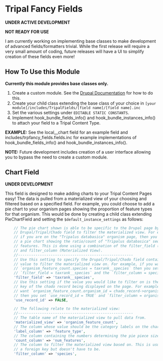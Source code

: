 # Tripal Fancy Fields

**UNDER ACTIVE DEVELOPMENT**

**NOT READY FOR USE**

I am currently working on implementing base classes to make development of advanced fields/formatters trivial. While the first release will require a very small amount of coding, future releases will have a UI to simplify creation of these fields even more!

## How To Use this Module
**Currently this module provides base classes only.**
1. Create a custom module. See the [Drupal Documentation](https://www.drupal.org/docs/7/creating-custom-modules) for how to do this.
2. Create your child class extending the base class of your choice in `[your module]/includes/TripalFields/[field name]/[field name].inc`
3. Set the various settings under `EDITABLE STATIC CONSTANTS`.
4. Implement hook_bundle_fields_info() and hook_bundle_instances_info() to attach your field to a Tripal Content Type.

**EXAMPLE:** See the local__chart field for an example field and includes/trpfancy_fields.fields.inc for example implementations of hook_bundle_fields_info() and hook_bundle_instances_info().

**NOTE:** Future development includes creation of a user interface allowing you to bypass the need to create a custom module.

## Chart Field
**UNDER DEVELOPMENT**

This field is designed to make adding charts to your Tripal Content Pages easy! The data is pulled from a materialized view of your choosing and filtered based on a specified field. For example, you could choose to add a pie chart to your organism pages showing the proportion of feature types for that organism. This would be done by creating a child class extending PieChartField and setting the `$default_instance_settings` as follows:
```php
    // The pie chart shown is able to be specific to the Drupal page by using a
    // Drupal/Tripal/Chado field to filter the materialized view. For example,
    // if you are on the "Tripalus databasica" organism page, then you may want
    // a pie chart showing the ratio/count of "Tripalus databasica" sequence
    // features. This is done using a combination of the filter_field (Drupal)
    // and filter_column (Materialized View).
    //-----------------------------------------------------
    // Use this setting to specify the Drupal/Tripal/Chado field containing the
    // value to filter the materialized view on. For example, if you want
    // `organism_feature_count.species = taxrank__species` then you set the
    // `filter_field = taxrank__species` and the `filter_column = species`.
    'filter_field' => 'taxrank__species',
    // Use this setting if the value you would like to filter on is the primary
    // key of the chado record being displayed on the page. For example, if you
    // want `organism_feature_count.organism_id = chado_record->organism_id`
    // then you set `use_record_id = TRUE` and `filter_column = organism_id`.
    'use_record_id' => FALSE,

    // The following relate to the materialized view:
    //-----------------------------------------------------
    // The table name of the materialized view to pull data from.
    'materialized_view' => 'organism_feature_count',
    // The column whose value should be the category labels on the chart.
    'label_column' => 'feature_type',
    // The column containing the numbers determining the pie piece size.
    'count_column' => 'num_features',
    // The column to filter the materialized view based on. This is usually
    // a foreign key but doesn't have to be.
    'filter_column' => 'species',
```
